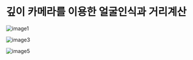 # 깊이 카메라를 이용한 얼굴인식과 거리계산

![image1](https://user-images.githubusercontent.com/73572179/126422895-a98ec26b-1364-49a6-8e20-87ffff2c534f.JPG)

![image3](https://user-images.githubusercontent.com/73572179/126422971-ec67a02a-6d73-496b-8f6f-882902b396ac.JPG)

![image5](https://user-images.githubusercontent.com/73572179/126422979-e5442409-6097-426b-8bd9-7169eb1333de.JPG)
